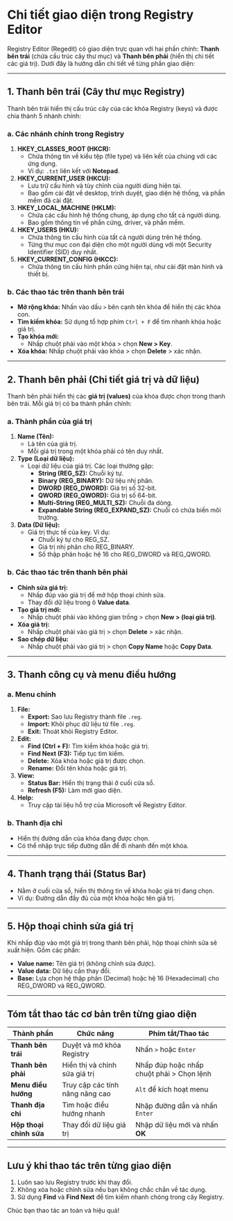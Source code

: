 # Chi tiết giao diện trong Registry Editor

Registry Editor (Regedit) có giao diện trực quan với hai phần chính: **Thanh bên trái** (chứa cấu trúc cây thư mục) và **Thanh bên phải** (hiển thị chi tiết các giá trị). Dưới đây là hướng dẫn chi tiết về từng phần giao diện:

***

## **1. Thanh bên trái (Cây thư mục Registry)**

Thanh bên trái hiển thị cấu trúc cây của các khóa Registry (keys) và được chia thành 5 nhánh chính:

### **a. Các nhánh chính trong Registry**

1. **HKEY\_CLASSES\_ROOT (HKCR):**
   * Chứa thông tin về kiểu tệp (file type) và liên kết của chúng với các ứng dụng.
   * Ví dụ: `.txt` liên kết với **Notepad**.
2. **HKEY\_CURRENT\_USER (HKCU):**
   * Lưu trữ cấu hình và tùy chỉnh của người dùng hiện tại.
   * Bao gồm cài đặt về desktop, trình duyệt, giao diện hệ thống, và phần mềm đã cài đặt.
3. **HKEY\_LOCAL\_MACHINE (HKLM):**
   * Chứa các cấu hình hệ thống chung, áp dụng cho tất cả người dùng.
   * Bao gồm thông tin về phần cứng, driver, và phần mềm.
4. **HKEY\_USERS (HKU):**
   * Chứa thông tin cấu hình của tất cả người dùng trên hệ thống.
   * Từng thư mục con đại diện cho một người dùng với một Security Identifier (SID) duy nhất.
5. **HKEY\_CURRENT\_CONFIG (HKCC):**
   * Chứa thông tin cấu hình phần cứng hiện tại, như cài đặt màn hình và thiết bị.

### **b. Các thao tác trên thanh bên trái**

* **Mở rộng khóa:** Nhấn vào dấu `>` bên cạnh tên khóa để hiển thị các khóa con.
* **Tìm kiếm khóa:** Sử dụng tổ hợp phím `Ctrl + F` để tìm nhanh khóa hoặc giá trị.
* **Tạo khóa mới:**
  * Nhấp chuột phải vào một khóa > chọn **New > Key**.
* **Xóa khóa:** Nhấp chuột phải vào khóa > chọn **Delete** > xác nhận.

***

## **2. Thanh bên phải (Chi tiết giá trị và dữ liệu)**

Thanh bên phải hiển thị các **giá trị (values)** của khóa được chọn trong thanh bên trái. Mỗi giá trị có ba thành phần chính:

### **a. Thành phần của giá trị**

1. **Name (Tên):**
   * Là tên của giá trị.
   * Mỗi giá trị trong một khóa phải có tên duy nhất.
2. **Type (Loại dữ liệu):**
   * Loại dữ liệu của giá trị. Các loại thường gặp:
     * **String (REG\_SZ):** Chuỗi ký tự.
     * **Binary (REG\_BINARY):** Dữ liệu nhị phân.
     * **DWORD (REG\_DWORD):** Giá trị số 32-bit.
     * **QWORD (REG\_QWORD):** Giá trị số 64-bit.
     * **Multi-String (REG\_MULTI\_SZ):** Chuỗi đa dòng.
     * **Expandable String (REG\_EXPAND\_SZ):** Chuỗi có chứa biến môi trường.
3. **Data (Dữ liệu):**
   * Giá trị thực tế của key. Ví dụ:
     * Chuỗi ký tự cho REG\_SZ.
     * Giá trị nhị phân cho REG\_BINARY.
     * Số thập phân hoặc hệ 16 cho REG\_DWORD và REG\_QWORD.

### **b. Các thao tác trên thanh bên phải**

* **Chỉnh sửa giá trị:**
  * Nhấp đúp vào giá trị để mở hộp thoại chỉnh sửa.
  * Thay đổi dữ liệu trong ô **Value data**.
* **Tạo giá trị mới:**
  * Nhấp chuột phải vào không gian trống > chọn **New > (loại giá trị)**.
* **Xóa giá trị:**
  * Nhấp chuột phải vào giá trị > chọn **Delete** > xác nhận.
* **Sao chép dữ liệu:**
  * Nhấp chuột phải vào giá trị > chọn **Copy Name** hoặc **Copy Data**.

***

## **3. Thanh công cụ và menu điều hướng**

### **a. Menu chính**

1. **File:**
   * **Export:** Sao lưu Registry thành file `.reg`.
   * **Import:** Khôi phục dữ liệu từ file `.reg`.
   * **Exit:** Thoát khỏi Registry Editor.
2. **Edit:**
   * **Find (Ctrl + F):** Tìm kiếm khóa hoặc giá trị.
   * **Find Next (F3):** Tiếp tục tìm kiếm.
   * **Delete:** Xóa khóa hoặc giá trị được chọn.
   * **Rename:** Đổi tên khóa hoặc giá trị.
3. **View:**
   * **Status Bar:** Hiển thị trạng thái ở cuối cửa sổ.
   * **Refresh (F5):** Làm mới giao diện.
4. **Help:**
   * Truy cập tài liệu hỗ trợ của Microsoft về Registry Editor.

### **b. Thanh địa chỉ**

* Hiển thị đường dẫn của khóa đang được chọn.
* Có thể nhập trực tiếp đường dẫn để đi nhanh đến một khóa.

***

## **4. Thanh trạng thái (Status Bar)**

* Nằm ở cuối cửa sổ, hiển thị thông tin về khóa hoặc giá trị đang chọn.
* Ví dụ: Đường dẫn đầy đủ của một khóa hoặc tên giá trị.

***

## **5. Hộp thoại chỉnh sửa giá trị**

Khi nhấp đúp vào một giá trị trong thanh bên phải, hộp thoại chỉnh sửa sẽ xuất hiện. Gồm các phần:

* **Value name:** Tên giá trị (không chỉnh sửa được).
* **Value data:** Dữ liệu cần thay đổi.
* **Base:** Lựa chọn hệ thập phân (Decimal) hoặc hệ 16 (Hexadecimal) cho REG\_DWORD và REG\_QWORD.

***

## **Tóm tắt thao tác cơ bản trên từng giao diện**

| **Thành phần**          | **Chức năng**                   | **Phím tắt/Thao tác**                     |
| ----------------------- | ------------------------------- | ----------------------------------------- |
| **Thanh bên trái**      | Duyệt và mở khóa Registry       | Nhấn `>` hoặc `Enter`                     |
| **Thanh bên phải**      | Hiển thị và chỉnh sửa giá trị   | Nhấp đúp hoặc nhấp chuột phải > Chọn lệnh |
| **Menu điều hướng**     | Truy cập các tính năng nâng cao | `Alt` để kích hoạt menu                   |
| **Thanh địa chỉ**       | Tìm hoặc điều hướng nhanh       | Nhập đường dẫn và nhấn `Enter`            |
| **Hộp thoại chỉnh sửa** | Thay đổi dữ liệu giá trị        | Nhập dữ liệu mới và nhấn **OK**           |

***

## **Lưu ý khi thao tác trên từng giao diện**

1. Luôn sao lưu Registry trước khi thay đổi.
2. Không xóa hoặc chỉnh sửa nếu bạn không chắc chắn về tác dụng.
3. Sử dụng **Find** và **Find Next** để tìm kiếm nhanh chóng trong cây Registry.

Chúc bạn thao tác an toàn và hiệu quả!

